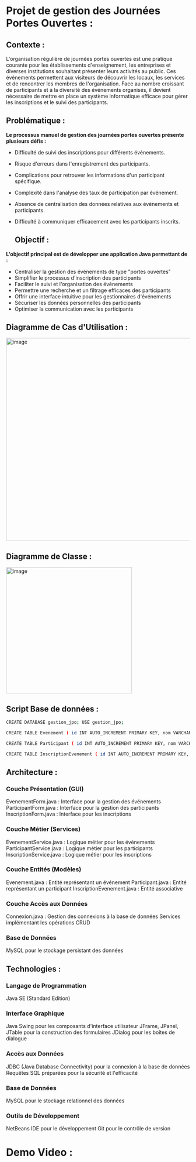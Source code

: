# Projet de gestion des Journées Portes Ouvertes :

  ## Contexte :
L'organisation régulière de journées portes ouvertes est une pratique courante pour les établissements d'enseignement, les entreprises et diverses institutions souhaitant présenter leurs activités au public. Ces événements permettent aux visiteurs de découvrir les locaux, les services et de rencontrer les membres de l'organisation. Face au nombre croissant de participants et à la diversité des événements organisés, il devient nécessaire de mettre en place un système informatique efficace pour gérer les inscriptions et le suivi des participants.

## Problématique :
 **Le processus manuel de gestion des journées portes ouvertes présente plusieurs défis :**

- Difficulté de suivi des inscriptions pour différents événements.
- Risque d'erreurs dans l'enregistrement des participants.
- Complications pour retrouver les informations d'un participant spécifique.
- Complexité dans l'analyse des taux de participation par événement.
- Absence de centralisation des données relatives aux événements et participants.
- Difficulté à communiquer efficacement avec les participants inscrits.

  ## Objectif :
 **L'objectif principal est de développer une application Java permettant de :**

- Centraliser la gestion des événements de type "portes ouvertes"
- Simplifier le processus d'inscription des participants
- Faciliter le suivi et l'organisation des événements
- Permettre une recherche et un filtrage efficaces des participants
- Offrir une interface intuitive pour les gestionnaires d'événements
- Sécuriser les données personnelles des participants
- Optimiser la communication avec les participants

## Diagramme de Cas d'Utilisation :
<img width="555" alt="image" src="https://github.com/user-attachments/assets/260bdf16-bec3-401d-986f-975a11cb2bc0" />

## Diagramme de Classe :
<img width="345" alt="image" src="https://github.com/user-attachments/assets/a9147595-5553-4a2f-8237-f1389be72271" />


## Script Base de données :
```bash
CREATE DATABASE gestion_jpo; USE gestion_jpo;

CREATE TABLE Evenement ( id INT AUTO_INCREMENT PRIMARY KEY, nom VARCHAR(255) NOT NULL, date DATE NOT NULL, lieu VARCHAR(255) NOT NULL );

CREATE TABLE Participant ( id INT AUTO_INCREMENT PRIMARY KEY, nom VARCHAR(100) NOT NULL, prenom VARCHAR(100) NOT NULL, email VARCHAR(100) NOT NULL UNIQUE );

CREATE TABLE InscriptionEvenement ( id INT AUTO_INCREMENT PRIMARY KEY, evenement_id INT NOT NULL, participant_id INT NOT NULL, FOREIGN KEY (evenement_id) REFERENCES Evenement(id) ON DELETE CASCADE, FOREIGN KEY (participant_id) REFERENCES Participant(id) ON DELETE CASCADE, UNIQUE (evenement_id, participant_id) );
```


## Architecture :

 ### Couche Présentation (GUI)
EvenementForm.java : Interface pour la gestion des événements
ParticipantForm.java : Interface pour la gestion des participants
InscriptionForm.java : Interface pour les inscriptions


### Couche Métier (Services)
EvenementService.java : Logique métier pour les événements
ParticipantService.java : Logique métier pour les participants
InscriptionService.java : Logique métier pour les inscriptions

### Couche Entités (Modèles)
Evenement.java : Entité représentant un événement
Participant.java : Entité représentant un participant
InscriptionEvenement.java : Entité associative

### Couche Accès aux Données
Connexion.java : Gestion des connexions à la base de données
Services implémentant les opérations CRUD

### Base de Données
MySQL pour le stockage persistant des données

## Technologies :
### Langage de Programmation
Java SE (Standard Edition)

### Interface Graphique
Java Swing pour les composants d'interface utilisateur
JFrame, JPanel, JTable pour la construction des formulaires
JDialog pour les boîtes de dialogue

### Accès aux Données
JDBC (Java Database Connectivity) pour la connexion à la base de données
Requêtes SQL préparées pour la sécurité et l'efficacité

### Base de Données
MySQL pour le stockage relationnel des données

### Outils de Développement
NetBeans IDE pour le développement
Git pour le contrôle de version 


# Demo Video :




